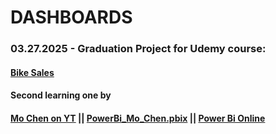 
# DASHBOARDS
### 03.27.2025 - Graduation Project for Udemy course:
#### [Bike Sales](https://app.powerbi.com/groups/me/reports/c0804f6e-6b7a-441a-87d2-8436da5349fa/b65310efc02d130d7a79?experience=power-bi)
 
#### Second learning one by 
#### [Mo Chen on YT](https://www.youtube.com/watch?v=BLxW9ZSuuVI) || [PowerBi_Mo_Chen.pbix](https://github.com/kinsin5/Learnin_Dashboards/blob/main/PowerBi_Mo_Chen.pbix) || [Power Bi Online](https://app.powerbi.com/groups/me/reports/a117a6e4-9c51-4341-bf99-ee7bb5ca1f58/a4f274f090a2994019ed?experience=power-bi)

